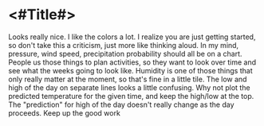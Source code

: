 #  <#Title#>

Looks really nice. I like the colors a lot.
I realize you are just getting started, so don't take this a criticism, just more like thinking aloud. In my mind, pressure, wind speed, precipitation probability should all be on a chart. People us those things to plan activities, so they want to look over time and see what the weeks going to look like. Humidity is one of those things that only really matter at the moment, so that's fine in a little tile.
The low and high of the day on separate lines looks a little confusing. Why not plot the predicted temperature for the given time, and keep the high/low at the top. The "prediction" for high of the day doesn't really change as the day proceeds.
Keep up the good work
